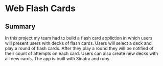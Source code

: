 # Web Flash Cards 

## Summary
In this project my team had to build a flash card appliction in which users will present users with decks of flash cards.  Users will select a deck and play a round of flash cards. After they play a round they will be notified of their count of attempts on each card. Users can also create new decks with all new cards. The app is built with Sinatra and ruby.
